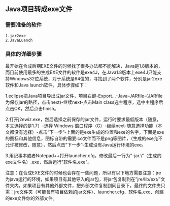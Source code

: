 ## Java项目转成exe文件
### 需要准备的软件

    1.jar2exe
    2.JavaLuanch

### 具体的详细步骤

最开始在合成后期EXE文件的时候找了很多办法都不能解决，Java是1.8版本的，而目前使用最多的生成EXE文件的软件是exe4J，在Java1.8版本上exe4J只能支持Windows32位系统，对于系统是64位的，寻找到了两个软件，分别是jar2exe软件和Java launch软件，具体步骤如下：

1.eclipse把Java项目导出成jar文件，项目右键-Export...-Java-JARfile-(JARfile为保存jar的路径，点击next)-继续next-点击Main class选主程序，选中主程序后点击OK，然后点击finish。
    
2.打开j2ewiz.exe，然后选择之前保存的jar文件，运行时要求最低版本（随意，本文选择的是1.7）-选择 Windows 窗口程序（G）-继续next-随意选择功能（本文都没有选择）-点击“下一步”-上面的是exe生成的位置和exe的名字，下面是exe的图标和其他信息，图标自带的需要ico文件而不是png等图片，（生成的exe允不允许被修改，随意），然后点击“下一步”-生成没有Java运行环境的exe。
    
3.用记事本或者Notepad++打开launcher.cfg，修改最后一行为“-jar.\”（生成的exe文件名）.exe，然后运行"软件名.exe"。
    
注意：在合成EXE文件的时候也会存在一些问题，所以有以下地方需要注意：jre为java运行的环境，如果项目有其他导入的jar包，将jar包复制到在”jre/lib/ext/”文件夹内。如果项目有其他外部文件，把外部文件复制到同目录下。最终的文件夹只需：jre文件夹（可能含有项目依赖的jar文件）、launcher.cfg、软件名.exe、创建的exe文件你的外部文件。
